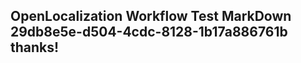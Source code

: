 <properties
ms.topic="hero-topic"
ms.test1="hero-topic"
ms.test2="test"/>

## OpenLocalization Workflow Test MarkDown 29db8e5e-d504-4cdc-8128-1b17a886761b thanks!
